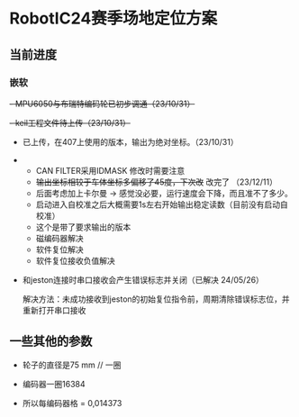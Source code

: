 # RobotIC24赛季场地定位方案

## 当前进度

### 嵌软

~~- MPU6050与布瑞特编码轮已初步调通（23/10/31）~~

~~- keil工程文件待上传（23/10/31）~~

- 已上传，在407上使用的版本，输出为绝对坐标。（23/10/31）
- - CAN FILTER采用IDMASK 修改时需要注意
  - ~~输出坐标相较于车体坐标多偏移了45度，下次改~~ 改完了 （23/12/11）
  - 后面考虑加上卡尔曼 -> 感觉没必要，运行速度会下降，而且准不了多少。
  - 启动进入自校准之后大概需要1s左右开始输出稳定读数（目前没有启动自校准）
  - 这个是带了要求输出的版本
  - 磁编码器解决
  - 软件复位解决
  - 软件复位接收负值解决

- 和jeston连接时串口接收会产生错误标志并关闭（已解决 24/05/26）

  解决方法：未成功接收到jeston的初始复位指令前，周期清除错误标志位，并重新打开串口接收


## 一些其他的参数

+ 轮子的直径是75 mm // 一圈 

+ 编码器一圈16384

+ 所以每编码器格 = 0,014373
